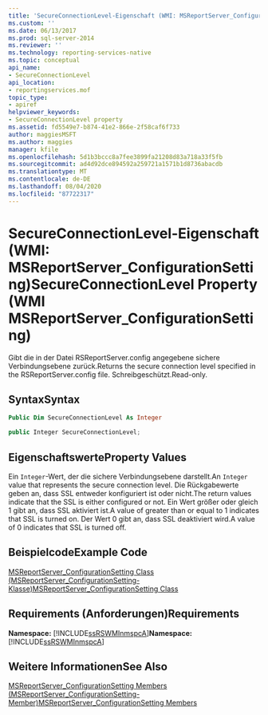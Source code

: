 ```yaml
---
title: 'SecureConnectionLevel-Eigenschaft (WMI: MSReportServer_ConfigurationSetting) | Microsoft-Dokumentation'
ms.custom: ''
ms.date: 06/13/2017
ms.prod: sql-server-2014
ms.reviewer: ''
ms.technology: reporting-services-native
ms.topic: conceptual
api_name:
- SecureConnectionLevel
api_location:
- reportingservices.mof
topic_type:
- apiref
helpviewer_keywords:
- SecureConnectionLevel property
ms.assetid: fd5549e7-b874-41e2-866e-2f58caf6f733
author: maggiesMSFT
ms.author: maggies
manager: kfile
ms.openlocfilehash: 5d1b3bccc8a7fee3899fa21208d83a718a33f5fb
ms.sourcegitcommit: ad4d92dce894592a259721a1571b1d8736abacdb
ms.translationtype: MT
ms.contentlocale: de-DE
ms.lasthandoff: 08/04/2020
ms.locfileid: "87722317"
---
```

# <a name="secureconnectionlevel-property-wmi-msreportserver_configurationsetting"></a><span data-ttu-id="9f04f-102">SecureConnectionLevel-Eigenschaft (WMI: MSReportServer_ConfigurationSetting)</span><span class="sxs-lookup"><span data-stu-id="9f04f-102">SecureConnectionLevel Property (WMI MSReportServer_ConfigurationSetting)</span></span>
  <span data-ttu-id="9f04f-103">Gibt die in der Datei RSReportServer.config angegebene sichere Verbindungsebene zurück.</span><span class="sxs-lookup"><span data-stu-id="9f04f-103">Returns the secure connection level specified in the RSReportServer.config file.</span></span> <span data-ttu-id="9f04f-104">Schreibgeschützt.</span><span class="sxs-lookup"><span data-stu-id="9f04f-104">Read-only.</span></span>  
  
## <a name="syntax"></a><span data-ttu-id="9f04f-105">Syntax</span><span class="sxs-lookup"><span data-stu-id="9f04f-105">Syntax</span></span>  
  
```vb  
Public Dim SecureConnectionLevel As Integer  
```  
  
```csharp  
public Integer SecureConnectionLevel;  
```  
  
## <a name="property-values"></a><span data-ttu-id="9f04f-106">Eigenschaftswerte</span><span class="sxs-lookup"><span data-stu-id="9f04f-106">Property Values</span></span>  
 <span data-ttu-id="9f04f-107">Ein `Integer`-Wert, der die sichere Verbindungsebene darstellt.</span><span class="sxs-lookup"><span data-stu-id="9f04f-107">An `Integer` value that represents the secure connection level.</span></span> <span data-ttu-id="9f04f-108">Die Rückgabewerte geben an, dass SSL entweder konfiguriert ist oder nicht.</span><span class="sxs-lookup"><span data-stu-id="9f04f-108">The return values indicate that the SSL is either configured or not.</span></span> <span data-ttu-id="9f04f-109">Ein Wert größer oder gleich 1 gibt an, dass SSL aktiviert ist.</span><span class="sxs-lookup"><span data-stu-id="9f04f-109">A value of greater than or equal to 1 indicates that SSL is turned on.</span></span> <span data-ttu-id="9f04f-110">Der Wert 0 gibt an, dass SSL deaktiviert wird.</span><span class="sxs-lookup"><span data-stu-id="9f04f-110">A value of 0 indicates that SSL is turned off.</span></span>  
  
## <a name="example-code"></a><span data-ttu-id="9f04f-111">Beispielcode</span><span class="sxs-lookup"><span data-stu-id="9f04f-111">Example Code</span></span>  
 [<span data-ttu-id="9f04f-112">MSReportServer_ConfigurationSetting Class (MSReportServer_ConfigurationSetting-Klasse)</span><span class="sxs-lookup"><span data-stu-id="9f04f-112">MSReportServer_ConfigurationSetting Class</span></span>](msreportserver-configurationsetting-class.md)  
  
## <a name="requirements"></a><span data-ttu-id="9f04f-113">Requirements (Anforderungen)</span><span class="sxs-lookup"><span data-stu-id="9f04f-113">Requirements</span></span>  
 <span data-ttu-id="9f04f-114">**Namespace:** [!INCLUDE[ssRSWMInmspcA](../../includes/ssrswminmspca-md.md)]</span><span class="sxs-lookup"><span data-stu-id="9f04f-114">**Namespace:** [!INCLUDE[ssRSWMInmspcA](../../includes/ssrswminmspca-md.md)]</span></span>  
  
## <a name="see-also"></a><span data-ttu-id="9f04f-115">Weitere Informationen</span><span class="sxs-lookup"><span data-stu-id="9f04f-115">See Also</span></span>  
 [<span data-ttu-id="9f04f-116">MSReportServer_ConfigurationSetting Members (MSReportServer_ConfigurationSetting-Member)</span><span class="sxs-lookup"><span data-stu-id="9f04f-116">MSReportServer_ConfigurationSetting Members</span></span>](msreportserver-configurationsetting-members.md)  
  
  
